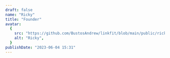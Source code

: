 ```yaml
---
draft: false
name: "Ricky"
title: "Founder"
avatar:
  {
    src: "https://github.com/BustosAndrew/linkfit/blob/main/public/ricky.jpg?raw=true",
    alt: "Ricky",
  }
publishDate: "2023-06-04 15:31"
---
```

